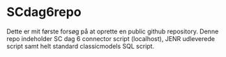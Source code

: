 # SCdag6repo
Dette er mit første forsøg på at oprette en public github repository.
Denne repo indeholder SC dag 6 connector script (localhost), JENR udleverede script samt helt standard classicmodels SQL script.
